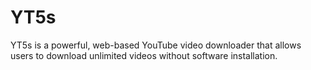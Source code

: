 # YT5s
YT5s is a powerful, web-based YouTube video downloader that allows users to download unlimited videos without software installation.
